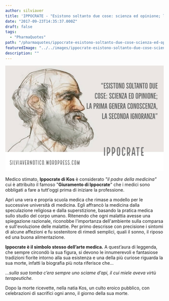 ```yaml
---
author: silviaver
title: 'IPPOCRATE - "Esistono soltanto due cose: scienza ed opinione; la prima genera conoscenza, la seconda ignoranza"'
date: "2017-09-23T14:35:37.000Z"
draft: false
tags:
  - "PharmaQuotes"
path: "/pharmaquotes/ippocrate-esistono-soltanto-due-cose-scienza-ed-opinione-la-prima-genera-conoscenza-la-seconda-ignoranza/"
featuredImage: "../../images/ippocrate-esistono-soltanto-due-cose-scienza-ed-opinione-la-prima-genera-conoscenza-la-seconda-ignoranza.md/img_3037.jpg"
description: ""
---
```


![IMG_3037.JPG](../../images/ippocrate-esistono-soltanto-due-cose-scienza-ed-opinione-la-prima-genera-conoscenza-la-seconda-ignoranza.md/img_3037.jpg)

Medico stimato, **Ippocrate di Kos** è considerato _"il padre della medicina"_ cui è attribuito il famoso "**Giuramento di Ippocrate**" che i medici sono obbligati a fare a tutt'oggi prima di iniziare la professione.

Aprì una vera e propria scuola medica che rimase a modello per le successive università di medicina. Egli affrancò la medicina dalla speculazione religiosa e dalla superstizione, basando la pratica medica sullo studio del corpo umano. Ritenendo che ogni malattia avesse una spiegazione razionale, riconobbe l'importanza dell'ambiente sulla comparsa e sull'evoluzione delle malattie. Per primo descrisse con precisione i sintomi di alcune affezioni e fu sostenitore di rimedi semplici, quali il sonno, il riposo ed una buona alimentazione.

**Ippocrate è il simbolo stesso dell’arte medica.** A quest’aura di leggenda, che sempre circondò la sua figura, si devono le innumerevoli e fantasiose tradizioni fiorite intorno alla sua esistenza e una della più curiose riguarda la sua morte, infatti la biografia più nota riferisce che...

_...sulla sua tomba c’era sempre uno sciame d’api, il cui miele aveva virtù terapeutiche._

Dopo la morte ricevette, nella natia Kos, un culto eroico pubblico, con celebrazioni di sacrifici ogni anno, il giorno della sua morte.
